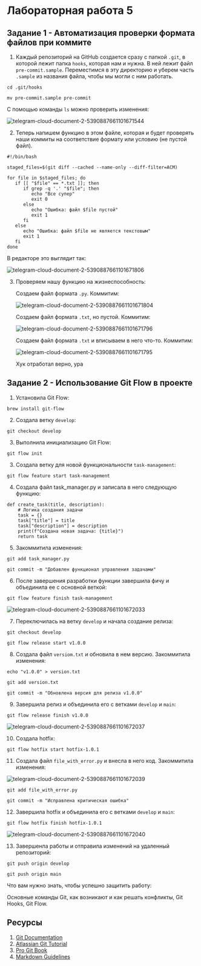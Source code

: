 # Лабораторная работа 5

## Задание 1 - Автоматизация проверки формата файлов при коммите

1. Каждый репозиторий на GitHub создается сразу с папкой ```.git```, в которой лежит папка ```hooks```, которая нам и нужна. В ней лежит файл ```pre-commit.sample```. Переместимся в эту директорию и уберем часть ```.sample``` из названия файла, чтобы мы могли с ним работать.

```
cd .git/hooks
```

```
mv pre-commit.sample pre-commit
```
С помощью команды ```ls``` можно проверить изменения:

![telegram-cloud-document-2-5390887661101671544](https://github.com/user-attachments/assets/0b5a8bda-0684-4b9d-b6ef-fe134450c499)


2. Теперь напишем функцию в этом файле, которая и будет проверять наши коммиты на соответствие формату или условию (не пустой файл).

```
#!/bin/bash

staged_files=$(git diff --cached --name-only --diff-filter=ACM)

for file in $staged_files; do
   if [[ "$file" == *.txt ]]; then
      if grep -q '.' "$file"; then
         echo "Все супер"
         exit 0
      else
         echo "Ошибка: файл $file пустой"
         exit 1
      fi
   else
      echo "Ошибка: файл $file не является текстовым"
      exit 1
   fi
done
```

В редакторе это выглядит так:

![telegram-cloud-document-2-5390887661101671806](https://github.com/user-attachments/assets/434d1850-99ce-4562-92f2-4c310715159c)

3. Проверяем нашу функцию на жизнеспособность:

   Создаем файл формата ```.py```. Коммитим:

   ![telegram-cloud-document-2-5390887661101671804](https://github.com/user-attachments/assets/e81389af-f7b7-4c23-826a-5af11debfee4)

   Создаем файл формата ```.txt```, но пустой. Коммитим:

   ![telegram-cloud-document-2-5390887661101671796](https://github.com/user-attachments/assets/8a395a53-09b8-4685-8693-b55a3b628148)

   Создаем файл формата ```.txt``` и вписываем в него что-то. Коммитим:

   ![telegram-cloud-document-2-5390887661101671795](https://github.com/user-attachments/assets/a694e38d-5875-466b-baa0-b5e4442b6bb0)

   Хук отработал верно, ура


## Задание 2 - Использование Git Flow в проекте

1. Установила Git Flow:

```
brew install git-flow
```

2. Создала ветку ```develop```:

```
git checkout develop
```

3. Выполнила инициализацию Git Flow:
   
```
git flow init
```

3. Создала ветку для новой функциональности ```task-management```:

```
git flow feature start task-management
```

4. Создала файл task_manager.py и записала в него следующую функцию:

```
def create_task(title, description):
    # Логика создания задачи
    task = {}  
    task["title"] = title  
    task["description"] = description 
    print(f"Создана новая задача: {title}")  
    return task 
```

5. Закоммитила изменения:

```
git add task_manager.py
```
```
git commit -m "Добавлен функционал управления задачами"
```

6. После завершения разработки функции завершила фичу и объединила ее с основной веткой:

```
git flow feature finish task-management

```

![telegram-cloud-document-2-5390887661101672033](https://github.com/user-attachments/assets/95db6626-ea67-4aa1-8242-55c13eb95cfd)


7. Переключилась на ветку ```develop``` и начала создание релиза:

```
git checkout develop
```
```
git flow release start v1.0.0
```

8. Создала файл ```versiom.txt``` и обновила в нем версию. Закоммитила изменения:

```
echo "v1.0.0" > version.txt
```
```
git add version.txt
```
```
git commit -m "Обновлена версия для релиза v1.0.0"
```

9. Завершила релиз и объединила его с ветками ```develop``` и ```main```:

```
git flow release finish v1.0.0
```

![telegram-cloud-document-2-5390887661101672037](https://github.com/user-attachments/assets/17ea944f-f4ec-4ee8-a134-8bcd5ee2154d)


10. Создала hotfix:

```
git flow hotfix start hotfix-1.0.1
```

11. Создала файл ```file_with_error.py``` и внесла в него код. Закоммитила изменения:

![telegram-cloud-document-2-5390887661101672039](https://github.com/user-attachments/assets/8b703742-5666-4ee7-ba98-b5e814780205)

```
git add file_with_error.py
```
```
git commit -m "Исправлена критическая ошибка"
```

12. Завершила hotfix и объединила его с ветками ```develop``` и ```main```:

```
git flow hotfix finish hotfix-1.0.1
```

![telegram-cloud-document-2-5390887661101672040](https://github.com/user-attachments/assets/78b618c2-8015-40b5-9a7b-0e4a8d4c2f17)


13. Завершенла работы и отправила изменений на удаленный репозиторий:

```
git push origin develop
```
```
git push origin main

```








Что вам нужно знать, чтобы успешно защитить работу:

Основные команды Git, как возникают и как решать конфликты, Git Hooks, Git Flow. 

## Ресурсы

1. [Git Documentation](https://git-scm.com/doc)
2. [Atlassian Git Tutorial](https://www.atlassian.com/git/tutorials)
3. [Pro Git Book](https://git-scm.com/book/en/v2)
4. [Markdown Guidelines](https://docs.github.com/ru/get-started/writing-on-github/getting-started-with-writing-and-formatting-on-github/basic-writing-and-formatting-syntax)
